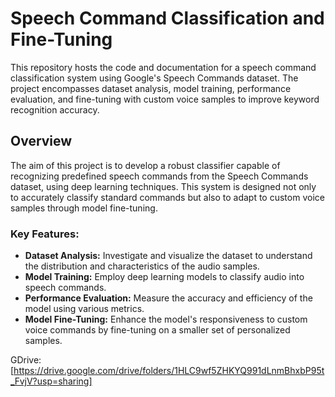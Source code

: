 # Speech Command Classification and Fine-Tuning
This repository hosts the code and documentation for a speech command classification system using Google's Speech Commands dataset. The project encompasses dataset analysis, model training, performance evaluation, and fine-tuning with custom voice samples to improve keyword recognition accuracy.

## Overview

The aim of this project is to develop a robust classifier capable of recognizing predefined speech commands from the Speech Commands dataset, using deep learning techniques. This system is designed not only to accurately classify standard commands but also to adapt to custom voice samples through model fine-tuning.

### Key Features:
- **Dataset Analysis:** Investigate and visualize the dataset to understand the distribution and characteristics of the audio samples.
- **Model Training:** Employ deep learning models to classify audio into speech commands.
- **Performance Evaluation:** Measure the accuracy and efficiency of the model using various metrics.
- **Model Fine-Tuning:** Enhance the model's responsiveness to custom voice commands by fine-tuning on a smaller set of personalized samples.


GDrive: [https://drive.google.com/drive/folders/1HLC9wf5ZHKYQ991dLnmBhxbP95t_FvjV?usp=sharing] 